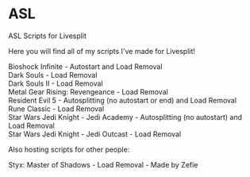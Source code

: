 # ASL
ASL Scripts for Livesplit

Here you will find all of my scripts I've made for Livesplit!

Bioshock Infinite - Autostart and Load Removal  
Dark Souls - Load Removal  
Dark Souls II - Load Removal  
Metal Gear Rising: Revengeance - Load Removal  
Resident Evil 5 - Autosplitting (no autostart or end) and Load Removal  
Rune Classic - Load Removal  
Star Wars Jedi Knight - Jedi Academy - Autosplitting (no autostart) and Load Removal  
Star Wars Jedi Knight - Jedi Outcast - Load Removal  

Also hosting scripts for other people:

Styx: Master of Shadows - Load Removal - Made by Zefie  
